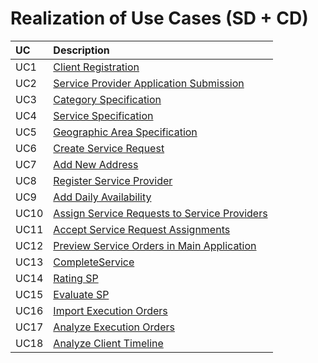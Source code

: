 # Realization of Use Cases (SD + CD)

| UC    | Description                                                                                   |
| :---- | :------------------------------------------------------------------------                     |
| UC1   | [Client Registration](Design/UC1_ClientRegistration.md)                                       |
| UC2   | [Service Provider Application Submission](Design/UC2_ServiceProviderApplicationSubmission.md) |
| UC3   | [Category Specification](Design/UC3_CategorySpecification.md)                                 |
| UC4   | [Service Specification](Design/UC4_ServiceSpecification.md)                                   |
| UC5   | [Geographic Area Specification](Design/UC5_GeographicAreaSpecification.md)                    |
| UC6   | [Create Service Request](Design/UC6_CreateServiceRequest.md)                                  |
| UC7   | [Add New Address](Design/UC7_AddNewAddress.md)                                                |
| UC8   | [Register Service Provider](Design/UC8_RegisterServiceProvider.md)                            |
| UC9   | [Add Daily Availability](Design/UC9_AddDailyAvailability.md)                                  |
| UC10  | [Assign Service Requests to Service Providers](Design/UC10_AssignServiceRequests.md)          |
| UC11  | [Accept Service Request Assignments](Design/UC11_AcceptServiceRequestAssignments.md)          |
| UC12  | [Preview Service Orders in Main Application](Design/UC12_PreviewServiceOrdersMainApp.md)      |
| UC13  | [CompleteService](Design/UC13_CompleteService.md)                                             |
| UC14  | [Rating SP](Design/UC14_RatingSP.md)                                                          |
| UC15  | [Evaluate SP](Design/UC15_EvaluateSP.md)                                                      |
| UC16  | [Import Execution Orders](Design/UC16_ImportExecutionOrders.md)                               |
| UC17  | [Analyze Execution Orders](Design/UC17_AnalyzeExecutionOrders.md)                             |
| UC18  | [Analyze Client Timeline](Design/UC18_AnalyzeClientTimeline.md)                               |
